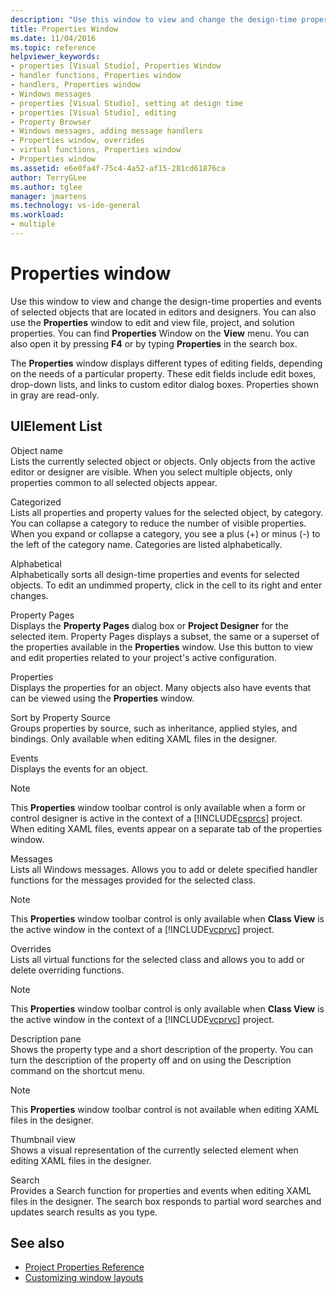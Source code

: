 ```yaml
---
description: "Use this window to view and change the design-time properties and events of selected objects that are located in editors and designers."
title: Properties Window
ms.date: 11/04/2016
ms.topic: reference
helpviewer_keywords:
- properties [Visual Studio], Properties Window
- handler functions, Properties window
- handlers, Properties window
- Windows messages
- properties [Visual Studio], setting at design time
- properties [Visual Studio], editing
- Property Browser
- Windows messages, adding message handlers
- Properties window, overrides
- virtual functions, Properties window
- Properties window
ms.assetid: e6e0fa4f-75c4-4a52-af15-281cd61876ca
author: TerryGLee
ms.author: tglee
manager: jmartens
ms.technology: vs-ide-general
ms.workload:
- multiple
---
```

# Properties window

Use this window to view and change the design-time properties and events of selected objects that are located in editors and designers. You can also use the **Properties** window to edit and view file, project, and solution properties. You can find **Properties** Window on the **View** menu. You can also open it by pressing **F4** or by typing **Properties** in the search box.

The **Properties** window displays different types of editing fields, depending on the needs of a particular property. These edit fields include edit boxes, drop-down lists, and links to custom editor dialog boxes. Properties shown in gray are read-only.

## UIElement List

Object name\
Lists the currently selected object or objects. Only objects from the active editor or designer are visible. When you select multiple objects, only properties common to all selected objects appear.

Categorized\
Lists all properties and property values for the selected object, by category. You can collapse a category to reduce the number of visible properties. When you expand or collapse a category, you see a plus (+) or minus (-) to the left of the category name. Categories are listed alphabetically.

Alphabetical\
Alphabetically sorts all design-time properties and events for selected objects. To edit an undimmed property, click in the cell to its right and enter changes.

Property Pages\
Displays the **Property Pages** dialog box or **Project Designer** for the selected item. Property Pages displays a subset, the same or a superset of the properties available in the **Properties** window. Use this button to view and edit properties related to your project's active configuration.

Properties\
Displays the properties for an object. Many objects also have events that can be viewed using the **Properties** window.

Sort by Property Source\
Groups properties by source, such as inheritance, applied styles, and bindings. Only available when editing XAML files in the designer.

Events\
Displays the events for an object.

> [!NOTE]
> This **Properties** window toolbar control is only available when a form or control designer is active in the context of a [!INCLUDE[csprcs](../../data-tools/includes/csprcs_md.md)] project. When editing XAML files, events appear on a separate tab of the properties window.

Messages\
Lists all Windows messages. Allows you to add or delete specified handler functions for the messages provided for the selected class.

> [!NOTE]
> This **Properties** window toolbar control is only available when **Class View** is the active window in the context of a [!INCLUDE[vcprvc](../../code-quality/includes/vcprvc_md.md)] project.

Overrides\
Lists all virtual functions for the selected class and allows you to add or delete overriding functions.

> [!NOTE]
> This **Properties** window toolbar control is only available when **Class View** is the active window in the context of a [!INCLUDE[vcprvc](../../code-quality/includes/vcprvc_md.md)] project.

Description pane\
Shows the property type and a short description of the property. You can turn the description of the property off and on using the Description command on the shortcut menu.

> [!NOTE]
> This **Properties** window toolbar control is not available when editing XAML files in the designer.

Thumbnail view\
Shows a visual representation of the currently selected element when editing XAML files in the designer.

Search\
Provides a Search function for properties and events when editing XAML files in the designer. The search box responds to partial word searches and updates search results as you type.

## See also

- [Project Properties Reference](../../ide/reference/project-properties-reference.md)
- [Customizing window layouts](../../ide/customizing-window-layouts-in-visual-studio.md)
